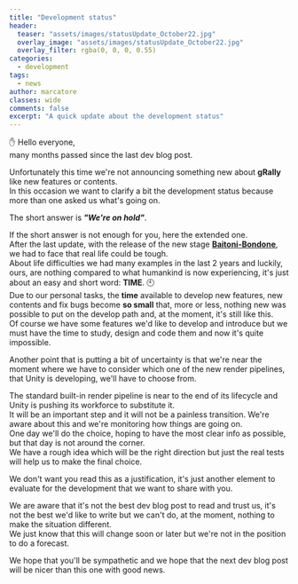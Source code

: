 ```yaml
---
title: "Development status"
header:
  teaser: "assets/images/statusUpdate_October22.jpg"
  overlay_image: "assets/images/statusUpdate_October22.jpg"
  overlay_filter: rgba(0, 0, 0, 0.55)
categories:
  - development 
tags:
  - news
author: marcatore
classes: wide
comments: false
excerpt: "A quick update about the development status"
---
```


:raised_hand: Hello everyone, <br>many months passed since the last dev blog post. 

Unfortunately this time we're not announcing something new about **gRally** like new features or contents. <br>In this occasion we want to clarify a bit the development status because more than one asked us what's going on. 

The short answer is ***"We're on hold"***. 

If the short answer is not enough for you, here the extended one. <br>After the last update, with the release of the new stage [**Baitoni-Bondone**](https://behindthestages.grally.net/offtopic/BB/), we had to face that real life could be tough.<br>About life difficulties we had many examples in the last 2 years and luckily, ours, are nothing compared to what humankind is now experiencing, it's just about an easy and short word: **TIME**. :clock10:<br>Due to our personal tasks, the **time** available to develop new features, new contents and fix bugs become **so small** that, more or less, nothing new was possible to put on the develop path and, at the moment, it's still like this.<br>Of course we have some features we'd like to develop and introduce but we must have the time to study, design and code them and now it's quite impossible. 

Another point that is putting a bit of uncertainty is that we're near the moment where we have to consider which one of the new render pipelines, that Unity is developing, we'll have to choose from. 

The standard built-in render pipeline is near to the end of its lifecycle and Unity is pushing its workforce to substitute it.<br>It will be an important step and it will not be a painless transition. We're aware about this and we're monitoring how things are going on.<br>One day we'll do the choice, hoping to have the most clear info as possible, but that day is not around the corner.<br>We have a rough idea which will be the right direction but just the real tests will help us to make the final choice.

We don't want you read this as a justification, it's just another element to evaluate for the development that we want to share with you. 

We are aware that it's not the best dev blog post to read and trust us, it's not the best we'd like to write but we can't do, at the moment, nothing to make the situation different.<br>We just know that this will change soon or later but we're not in the position to do a forecast. 

We hope that you'll be sympathetic and we hope that the next dev blog post will be nicer than this one with good news.

